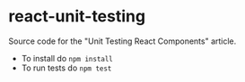 # react-unit-testing
Source code for the "Unit Testing React Components" article.

- To install do `npm install`
- To run tests do `npm test`

